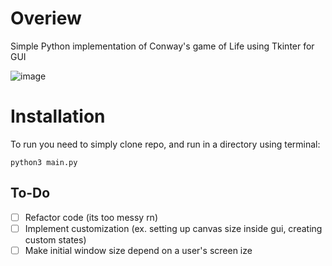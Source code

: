 # Overiew
Simple Python implementation of Conway's game of Life using Tkinter for GUI

![image](https://user-images.githubusercontent.com/117105291/236302979-1b5a1953-90e9-48e5-90af-32e7cac30acc.png)

# Installation 
To run you need to simply clone repo, and run in a directory using terminal:
```
python3 main.py
```

## To-Do

- [ ] Refactor code (its too messy rn)
- [ ] Implement customization (ex. setting up canvas size inside gui, creating custom states)
- [ ] Make initial window size depend on a user's screen ize
